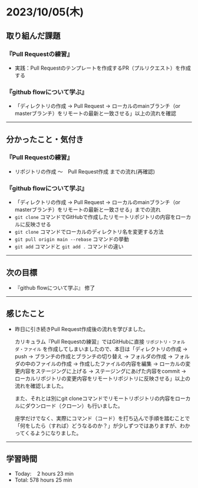 # 2023/10/05(木) 

## 取り組んだ課題
### 『Pull Requestの練習』
- 実践：Pull Requestのテンプレートを作成するPR（プルリクエスト）を作成する
### 『github flowについて学ぶ』
- 「ディレクトリの作成 → Pull Request → ローカルのmainブランチ（or masterブランチ）をリモートの最新と一致させる」以上の流れを確認
---

## 分かったこと・気付き
### 『Pull Requestの練習』
- リポジトリの作成 〜　Pull Request作成 までの流れ(再確認) 
### 『github flowについて学ぶ』
- 「ディレクトリの作成 → Pull Request → ローカルのmainブランチ（or masterブランチ）をリモートの最新と一致させる」までの流れ
- `git clone` コマンドでGitHubで作成したリモートリポジトリの内容をローカルに反映させる
- `git clone` コマンドでローカルのディレクトリ名を変更する方法
- `git pull origin main --rebase` コマンドの挙動
- `git add` コマンドと `git add .` コマンドの違い
---

## 次の目標
- 『github flowについて学ぶ』 修了
---

## 感じたこと
- 昨日に引き続きPull Request作成後の流れを学びました。

  カリキュラム『Pull Requestの練習』ではGitHubに直接 `リポジトリ・フォルダ・ファイル` を作成してしまいましたので、本日は「ディレクトリの作成 → push → ブランチの作成とブランチの切り替え → フォルダの作成 → フォルダの中のファイルの作成 → 作成したファイルの内容を編集 → ローカルの変更内容をステージングに上げる → ステージングにあげた内容をcommit → ローカルリポジトリの変更内容をリモートリポジトリに反映させる」以上の流れを確認しました。

  また、それとは別にgit cloneコマンドでリモートリポジトリの内容をローカルにダウンロード（クローン）も行いました。

  座学だけでなく、実際にコマンド（コード）を打ち込んで手順を踏むことで「何をしたら（すれば）どうなるのか？」が少しずつではありますが、わかってくるようになりました。

---

## 学習時間
- Today:&nbsp;&nbsp;&nbsp; 2 hours 23 min
- Total: 578 hours 25 min
